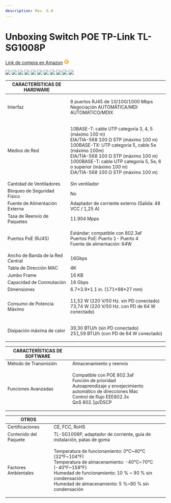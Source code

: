 ```yaml
---
description: Rev. 6.0
---
```


# Unboxing Switch POE TP-Link TL-SG1008P

[Link de compra en Amazon](https://amzn.to/3IXdJnE) ![](<../.gitbook/assets/image (1) (1) (2).png>)

![](../.gitbook/assets/IMG\_20230604\_134620.jpg) ![](../.gitbook/assets/IMG\_20230604\_134656.jpg) ![](../.gitbook/assets/IMG\_20230604\_134710.jpg) ![](../.gitbook/assets/IMG\_20230604\_134840.jpg) ![](../.gitbook/assets/IMG\_20230604\_134848.jpg) ![](../.gitbook/assets/IMG\_20230604\_134938.jpg) ![](../.gitbook/assets/IMG\_20230604\_135029.jpg) ![](../.gitbook/assets/IMG\_20230604\_135039.jpg) ![](../.gitbook/assets/IMG\_20230604\_140653.jpg) ![](../.gitbook/assets/IMG\_20230604\_135227.jpg) ![](../.gitbook/assets/IMG\_20230604\_135418.jpg)

| **CARACTERÍSTICAS DE HARDWARE**  |                                                                                                                                                                                                                                                                                                                  |
| -------------------------------- | ---------------------------------------------------------------------------------------------------------------------------------------------------------------------------------------------------------------------------------------------------------------------------------------------------------------- |
| Interfaz                         | <p>8 puertos RJ45 de 10/100/1000 Mbps<br>Negociación AUTOMÁTICA/MDI AUTOMÁTICO/MDIX</p>                                                                                                                                                                                                                          |
| Medios de Red                    | <p>10BASE-T: cable UTP categoría 3, 4, 5 (máximo 100 m)<br>EIA/TIA-568 100 Ω STP (máximo 100 m)<br>100BASE-TX: UTP categoría 5, cable 5e (máximo 100m)<br>EIA/TIA-568 100 Ω STP (máximo 100 m)<br>1000BASE-T: cable UTP categoría 5, 5e, 6 o superior (máximo 100 m)<br>EIA/TIA-568 100 Ω STP (máximo 100 m)</p> |
| Cantidad de Ventiladores         | Sin ventilador                                                                                                                                                                                                                                                                                                   |
| Bloqueo de Seguridad Físico      | No                                                                                                                                                                                                                                                                                                               |
| Fuente de Alimentación Externa   | Adaptador de corriente externo (Salida: 48 VCC / 1,25 A)                                                                                                                                                                                                                                                         |
| Tasa de Reenvío de Paquetes      | 11.904 Mpps                                                                                                                                                                                                                                                                                                      |
| Puertos PoE (RJ45)               | <p>Estándar: compatible con 802.3af<br>Puertos PoE: Puerto 1- Puerto 4<br>Fuente de alimentación: 64W</p>                                                                                                                                                                                                        |
| Ancho de Banda de la Red Central | 16Gbps                                                                                                                                                                                                                                                                                                           |
| Tabla de Dirección MAC           | 4K                                                                                                                                                                                                                                                                                                               |
| Jumbo Frame                      | 16 KB                                                                                                                                                                                                                                                                                                            |
| Capacidad de Conmutación         | 16 Gbps                                                                                                                                                                                                                                                                                                          |
| Dimensiones                      | 6.7\*3.9\*1.1 in. (171\*98\*27 mm)                                                                                                                                                                                                                                                                               |
| Consumo de Potencia Máximo       | <p>11,52 W (220 V/50 Hz. sin PD conectado)<br>73,74 W (220 V/50 Hz. con PD de 64 W conectado)</p>                                                                                                                                                                                                                |
| Disipación máxima de calor       | <p>39,30 BTU/h (sin PD conectado)<br>251,59 BTU/h (con PD de 64 W conectado)</p>                                                                                                                                                                                                                                 |

| **CARACTERÍSTICAS DE SOFTWARE** |                                                                                                                                                                              |
| ------------------------------- | ---------------------------------------------------------------------------------------------------------------------------------------------------------------------------- |
| Método de Transmisión           | Almacenamiento y reenvío                                                                                                                                                     |
| Funciones Avanzadas             | <p>Compatible con POE 802.3af<br>Función de prioridad<br>Autoaprendizaje y envejecimiento automático de direcciones Mac<br>Control de flujo EEE802.3x<br>QoS 802.1p/DSCP</p> |

| **OTROS**             |                                                                                                                                                                                                                                           |
| --------------------- | ----------------------------------------------------------------------------------------------------------------------------------------------------------------------------------------------------------------------------------------- |
| Certificaciones       | CE, FCC, RoHS                                                                                                                                                                                                                             |
| Contenido del Paquete | TL-SG1008P, adaptador de corriente, guía de instalación, patas de goma                                                                                                                                                                    |
| Factores Ambientales  | <p>Temperatura de funcionamiento: 0°C~40°C (32°F~104°F)<br>Temperatura de almacenamiento: -40°C~70°C (-40°F~158°F)<br>Humedad de funcionamiento: 10 % ~ 90 % sin condensación<br>Humedad de almacenamiento: 5 %~90 % sin condensación</p> |
